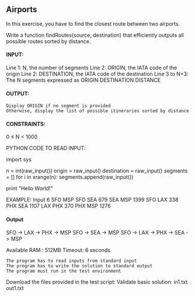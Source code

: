 ## Airports
 	
In this exercise, you have to find the closest route between two airports.
 
Write a function findRoutes(source, destination) that efficiently outputs all possible routes sorted by distance.
 
#### INPUT:
Line 1: N, the number of segments
Line 2: ORIGIN, the IATA code of the origin
Line 2: DESTINATION, the IATA code of the destination
Line 3 to N+3: The N segments expressed as ORIGIN DESTINATION DISTANCE
 
#### OUTPUT:

    Display ORIGIN if no segment is provided
    Otherwise, display the list of possible itineraries sorted by distance

 
#### CONSTRAINTS:
0 ≤ N < 1000

PYTHON CODE TO READ INPUT:

import sys

n = int(raw_input())
origin = raw_input()
destination = raw_input()
segments = []
for i in xrange(n):
    segments.append(raw_input())

print "Hello World!"

EXAMPLE:
Input
6
SFO
MSP
SFO SEA 679
SEA MSP 1399
SFO LAX 338
PHX SEA 1107
LAX PHX 370
PHX MSP 1276

#### Output
SFO -> LAX -> PHX -> MSP
SFO -> SEA -> MSP
SFO -> LAX -> PHX -> SEA -> MSP
 
Available RAM : 512MB
Timeout: 6 seconds

    The program has to read inputs from standard input
    The program has to write the solution to standard output
    The program must run in the test environment

Download the files provided in the test script:
Validate basic solution: in1.txt out1.txt
